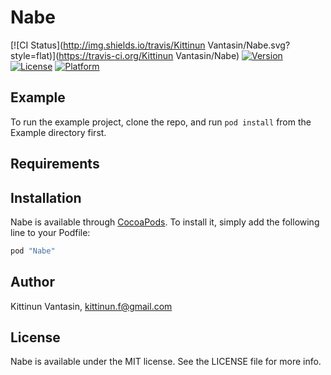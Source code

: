 # Nabe

[![CI Status](http://img.shields.io/travis/Kittinun Vantasin/Nabe.svg?style=flat)](https://travis-ci.org/Kittinun Vantasin/Nabe)
[![Version](https://img.shields.io/cocoapods/v/Nabe.svg?style=flat)](http://cocoapods.org/pods/Nabe)
[![License](https://img.shields.io/cocoapods/l/Nabe.svg?style=flat)](http://cocoapods.org/pods/Nabe)
[![Platform](https://img.shields.io/cocoapods/p/Nabe.svg?style=flat)](http://cocoapods.org/pods/Nabe)

## Example

To run the example project, clone the repo, and run `pod install` from the Example directory first.

## Requirements

## Installation

Nabe is available through [CocoaPods](http://cocoapods.org). To install
it, simply add the following line to your Podfile:

```ruby
pod "Nabe"
```

## Author

Kittinun Vantasin, kittinun.f@gmail.com

## License

Nabe is available under the MIT license. See the LICENSE file for more info.
